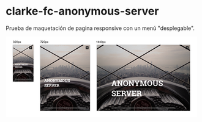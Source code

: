 # clarke-fc-anonymous-server

Prueba de maquetación de pagina responsive con un menú "desplegable".

![imagen design](/guias/anonymous-server.png)
